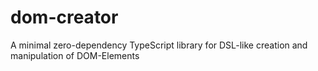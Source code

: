 # dom-creator
A minimal zero-dependency TypeScript library for DSL-like creation and manipulation of DOM-Elements
